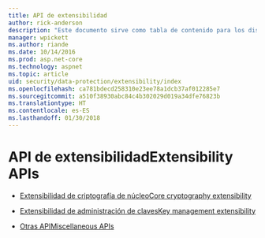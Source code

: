 ```yaml
---
title: API de extensibilidad
author: rick-anderson
description: "Este documento sirve como tabla de contenido para los distintos temas de extensibilidad de protección de datos de ASP.NET Core."
manager: wpickett
ms.author: riande
ms.date: 10/14/2016
ms.prod: asp.net-core
ms.technology: aspnet
ms.topic: article
uid: security/data-protection/extensibility/index
ms.openlocfilehash: ca781bdecd258310e23ee78a1dcb37af012285e7
ms.sourcegitcommit: a510f38930abc84c4b302029d019a34dfe76823b
ms.translationtype: HT
ms.contentlocale: es-ES
ms.lasthandoff: 01/30/2018
---
```

# <a name="extensibility-apis"></a><span data-ttu-id="d5d2e-103">API de extensibilidad</span><span class="sxs-lookup"><span data-stu-id="d5d2e-103">Extensibility APIs</span></span>

* [<span data-ttu-id="d5d2e-104">Extensibilidad de criptografía de núcleo</span><span class="sxs-lookup"><span data-stu-id="d5d2e-104">Core cryptography extensibility</span></span>](core-crypto.md)

* [<span data-ttu-id="d5d2e-105">Extensibilidad de administración de claves</span><span class="sxs-lookup"><span data-stu-id="d5d2e-105">Key management extensibility</span></span>](key-management.md)

* [<span data-ttu-id="d5d2e-106">Otras API</span><span class="sxs-lookup"><span data-stu-id="d5d2e-106">Miscellaneous APIs</span></span>](misc-apis.md)
